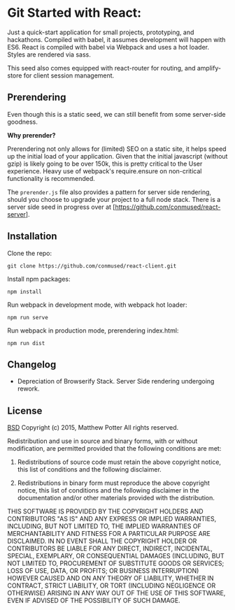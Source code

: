 # Git Started with React:
Just a quick-start application for small projects, prototyping, and hackathons. Compiled with babel, it assumes development will happen with ES6. React is compiled with babel via Webpack and uses a hot loader. Styles are rendered via sass.

This seed also comes equipped with react-router for routing, and amplify-store for client session management.

## Prerendering
Even though this is a static seed, we can still benefit from some server-side goodness.

**Why prerender?**

Prerendering not only allows for (limited) SEO on a static site, it helps speed up the initial load of your application. Given that the initial javascript (without gzip) is likely going to be over 150k, this is pretty critical to the User experience. Heavy use of webpack's require.ensure on non-critical functionality is recommended.

The ```prerender.js``` file also provides a pattern for server side rendering, should you choose to upgrade your project to a full node stack. There is a server side seed in progress over at [https://github.com/conmused/react-server].


## Installation

Clone the repo:
```
git clone https://github.com/conmused/react-client.git
```

Install npm packages:
```
npm install
```

Run webpack in development mode, with webpack hot loader:
```
npm run serve
```

Run webpack in production mode, prerendering index.html:
```
npm run dist
```

## Changelog

- Depreciation of Browserify Stack. Server Side rendering undergoing rework.

## License
[BSD](http://opensource.org/licenses/bsd-license.php)
Copyright (c) 2015, Matthew Potter
All rights reserved.

Redistribution and use in source and binary forms, with or without modification, are permitted provided that the following conditions are met:

1. Redistributions of source code must retain the above copyright notice, this list of conditions and the following disclaimer.

2. Redistributions in binary form must reproduce the above copyright notice, this list of conditions and the following disclaimer in the documentation and/or other materials provided with the distribution.

THIS SOFTWARE IS PROVIDED BY THE COPYRIGHT HOLDERS AND CONTRIBUTORS "AS IS" AND ANY EXPRESS OR IMPLIED WARRANTIES, INCLUDING, BUT NOT LIMITED TO, THE IMPLIED WARRANTIES OF MERCHANTABILITY AND FITNESS FOR A PARTICULAR PURPOSE ARE DISCLAIMED. IN NO EVENT SHALL THE COPYRIGHT HOLDER OR CONTRIBUTORS BE LIABLE FOR ANY DIRECT, INDIRECT, INCIDENTAL, SPECIAL, EXEMPLARY, OR CONSEQUENTIAL DAMAGES (INCLUDING, BUT NOT LIMITED TO, PROCUREMENT OF SUBSTITUTE GOODS OR SERVICES; LOSS OF USE, DATA, OR PROFITS; OR BUSINESS INTERRUPTION) HOWEVER CAUSED AND ON ANY THEORY OF LIABILITY, WHETHER IN CONTRACT, STRICT LIABILITY, OR TORT (INCLUDING NEGLIGENCE OR OTHERWISE) ARISING IN ANY WAY OUT OF THE USE OF THIS SOFTWARE, EVEN IF ADVISED OF THE POSSIBILITY OF SUCH DAMAGE.
